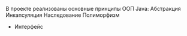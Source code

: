 В проекте реализованы основные принципы ООП Java:
Абстракция
Инкапсуляция
Наследование
Полиморфизм
+ Интерфейс

